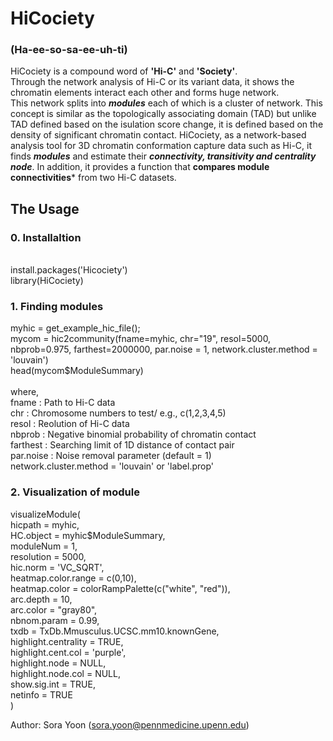 # HiCociety 
### (Ha-ee-so-sa-ee-uh-ti)
HiCociety is a compound word of **'Hi-C'** and **'Society'**. 
<br>
Through the network analysis of Hi-C or its variant data, it shows the chromatin elements interact each other and forms huge network.
<br>
This network splits into ***modules*** each of which is a cluster of network. 
This concept is similar as the topologically associating domain (TAD) but unlike TAD defined based on the isulation score change, it is defined based on the density of significant chromatin contact.
HiCociety, as a network-based analysis tool for 3D chromatin conformation capture data such as Hi-C, it finds ***modules*** and estimate their ***connectivity, transitivity and centrality node***.
In addition, it provides a function that **compares module connectivities*** from two Hi-C datasets.

## The Usage


### 0. Installaltion
<br>
install.packages('Hicociety')
<br>
library(HiCociety)

### 1. Finding modules

myhic = get_example_hic_file();
<br>
mycom = hic2community(fname=myhic, chr="19", resol=5000, nbprob=0.975, farthest=2000000, par.noise = 1, network.cluster.method = 'louvain')
<br>
head(mycom$ModuleSummary)
<br>
<br>
where,
<br>
fname : Path to Hi-C data
<br>
chr : Chromosome numbers to test/ e.g., c(1,2,3,4,5)
<br>
resol : Reolution of Hi-C data
<br>
nbprob : Negative binomial probability of chromatin contact
<br>
farthest : Searching limit of 1D distance of contact pair
<br>
par.noise : Noise removal parameter (default = 1)
<br>
network.cluster.method = 'louvain' or 'label.prop'
<br>
### 2. Visualization of module
visualizeModule(
<br>
  hicpath = myhic,
  <br>
  HC.object = myhic$ModuleSummary,
  <br>
  moduleNum = 1,
  <br>
  resolution = 5000,
  <br>
  hic.norm = 'VC_SQRT',
  <br>
  heatmap.color.range = c(0,10),
  <br>
  heatmap.color = colorRampPalette(c("white", "red")),
  <br>
  arc.depth = 10,
  <br>
  arc.color = "gray80",
  <br>
  nbnom.param = 0.99,
  <br>
  txdb = TxDb.Mmusculus.UCSC.mm10.knownGene,
  <br>
  highlight.centrality = TRUE,
  <br>
  highlight.cent.col = 'purple',
  <br>
  highlight.node = NULL,
  <br>
  highlight.node.col = NULL,
  <br>
  show.sig.int = TRUE,
  <br>
  netinfo = TRUE
  <br>
)



Author: Sora Yoon (sora.yoon@pennmedicine.upenn.edu)


